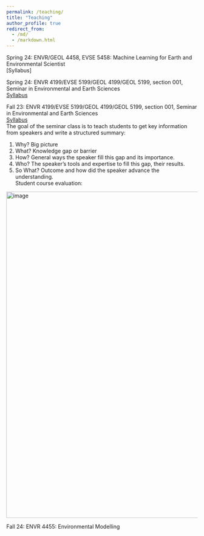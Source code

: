 ```yaml
---
permalink: /teaching/
title: "Teaching"
author_profile: true
redirect_from: 
  - /md/
  - /markdown.html
---
```


Spring 24: ENVR/GEOL 4458, EVSE 5458: Machine Learning for Earth and Environmental Scientist \
[Syllabus]

Spring 24: ENVR 4199/EVSE 5199/GEOL 4199/GEOL 5199, section 001, Seminar in Environmental and Earth Sciences\
[Syllabus](https://oit-ead-canvas-syllabus.s3.amazonaws.com/uta.instructure.com/2024-SPRING/181879-2242-ENVR-4199-001/2024-SPRING_2242-ENVR-4199-001.pdf)

Fall 23: ENVR 4199/EVSE 5199/GEOL 4199/GEOL 5199, section 001, Seminar in Environmental and Earth Sciences \
[Syllabus](https://oit-ead-canvas-syllabus.s3.amazonaws.com/uta.instructure.com/2023-FALL/157227-2238-EVSE-5199-001/2023-FALL_2238-EVSE-5199-001.pdf) \
The goal of the seminar class is to teach students to get key information from speakers and write a structured summary: 
1. Why? Big picture
2. What? Knowledge gap or barrier
3. How? General ways the speaker fill this gap and its importance.
4. Who? The speaker’s tools and expertise to fill this gap, their results.
5. So What? Outcome and how did the speaker advance the understanding.\
Student course evaluation:
<img width="859" alt="image" src="https://github.com/YikeShen/yikeshen.github.io/assets/25994057/3ba00eea-e87b-475c-8932-35135dc6956a">


Fall 24: ENVR 4455: Environmental Modelling
